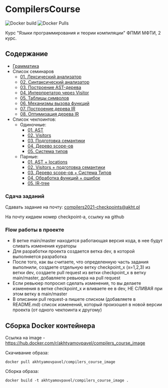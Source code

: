# CompilersCourse

![Docker build](https://img.shields.io/docker/cloud/build/akhtyamovpavel/compilers_course_image) ![Docker Pulls](https://img.shields.io/docker/pulls/akhtyamovpavel/compilers_course_image)

Курс "Языки программирования и теории компиляции" ФПМИ МФТИ, 2 курс.

## Содержание

* [Грамматика](/reqs-draft.md)
* Список семинаров
    - [01. Лексический анализатор](/01-scanners)
    - [02. Синтаксический анализатор](/02-parsers)
    - [03. Построение AST-дерева](/03-parsers-with-ast)
    - [04. Интерпретатор через Visitor](/04-visitors)
    - [05. Таблицы символов](/05-variable-scopes)
    - [06. Механизмы вызова функций](/06-function-calls)
    - [07. Построение дерева IR](/07-irtree-build)
    - [08. Оптимизация дерева IR](/08-irtree-optimizations)
* Список чекпоинтов:
    * Одиночные:
        - [01. AST](/milestones/milestones-2021/01-ast.md)
        - [02. Visitors](/milestones/milestones-2021/02-visitors.md)
        - [03. Подготовка семантики](/milestones/milestones-2021/03-one-symbols.md)
        - [04. Дерево scope-ов](/milestones/milestones-2021/04-scope-tree.md)
        - [05. Система типов](/milestones/milestones-2021/05-one-type-checking.md)
    * Парные:
        - [01. AST + locations](/milestones/milestones-2021/01-ast.md)
        - [02. Visitors + подготовка семантики](/milestones/milestones-2021/02-visitors-table.md)
        - [03. Дерево scope-ов + Система Типов](/milestones/milestones-2021/03-pair-symbol-table-types.md)
        - [04. Обработка функций + ошибок](/milestones-2021/04-pair-functions-errors.md)
        - [05. IR-tree](/milestones/milestones-2021/05-pair-ir-builder.md)
    

### Сдача заданий
Сдавать задание на почту: compilers2021-checkpoints@akht.pl

На почту кидаем номер checkpoint-a, ссылку на github

### Flow работы в проекте

* В ветке main/master находится работающая версия кода, в нее будут сливать изменения кураторы
* Для разработки проекта создается ветка dev, в которой выполняется разработка
* После того, как вы считаете, что определенную часть задания выполнили, создаете отдельную ветку checkpoint_x (x=1,2,3) из ветки dev, создаете pull request из ветки checkpoint_x в ветку main/master, добавляете ревьюера на pull request
* Если ревьюер попросил сделать изменения, то вы делаете изменения в ветке checkpoint_x и вливаете ее в dev, НЕ СЛИВАЯ при этом ветку в main/master
* В описании pull request-а пишете списком (добавляете в README.md) список изменений, который произошел в новой версии проекта (от одного чекпоинта к другому)


## Сборка Docker контейнера
Ссылка на image - https://hub.docker.com/r/akhtyamovpavel/compilers_course_image

Скачивание образа:
```
docker pull akhtyamovpavel/compilers_course_image
```
Сборка образа:
```
docker build -t akhtyamovpavel/compilers_course_image .
```
